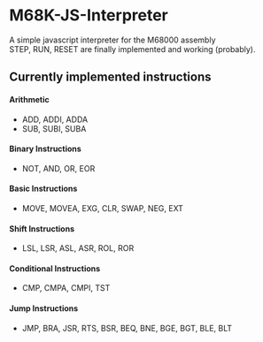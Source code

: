 
# M68K-JS-Interpreter

A simple javascript interpreter for the M68000 assembly<br/>
STEP, RUN, RESET are finally implemented and working (probably).


## Currently implemented instructions

#### Arithmetic
 - ADD, ADDI, ADDA  
 - SUB, SUBI, SUBA  
 
#### Binary Instructions
 - NOT, AND, OR, EOR 

#### Basic Instructions

 - MOVE, MOVEA, EXG, CLR, SWAP, NEG, EXT 

#### Shift Instructions

 - LSL, LSR, ASL, ASR, ROL, ROR 

#### Conditional Instructions

 - CMP, CMPA, CMPI, TST

#### Jump Instructions

 - JMP, BRA, JSR, RTS, BSR, BEQ, BNE, BGE, BGT, BLE, BLT
